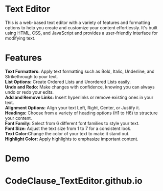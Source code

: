 # Text Editor

This is a web-based text editor with a variety of features and formatting options to help you create and customize your content effortlessly. It's built using HTML, CSS, and JavaScript and provides a user-friendly interface for modifying text.

# Features
<p> <strong>Text Formatters:</strong> Apply text formatting such as Bold, Italic, Underline, and Strikethrough to your text.<br>
<strong>List Options:</strong> Create Ordered Lists and Unordered Lists easily.<br>
<strong>Undo and Redo:</strong> Make changes with confidence, knowing you can always undo or redo your edits.<br>
<strong>Add and Remove Links:</strong> Insert hyperlinks or remove existing ones in your text.<br>
<strong>Alignment Options:</strong> Align your text Left, Right, Center, or Justify it.<br>
<strong>Headings:</strong> Choose from a variety of heading options (H1 to H6) to structure your content.<br>
<strong>Font Family:</strong> Select from 6 different font families to style your text.<br>
<strong>Font Size:</strong> Adjust the text size from 1 to 7 for a consistent look.<br>
<strong>Text Color:</strong>Change the color of your text to make it stand out.<br>
<strong>Highlight Color:</strong> Apply highlights to emphasize important content.<br></p>

# Demo
# CodeClause_TextEditor.github.io
